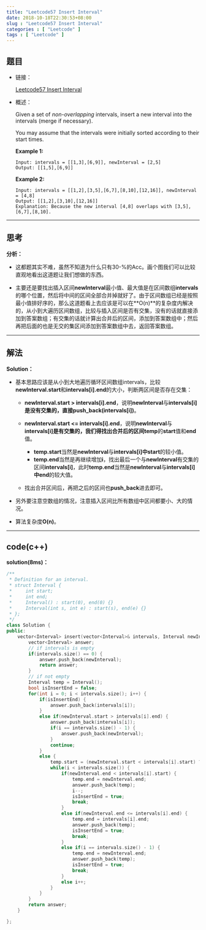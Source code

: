 ```yaml
---
title: "Leetcode57 Insert Interval"
date: 2018-10-18T22:30:53+08:00
slug : "Leetcode57 Insert Interval"
categories : [ "Leetcode" ]
tags : [ "Leetcode" ]
---
```


## 题目

- 链接：

  [Leetcode57 Insert Interval](https://leetcode.com/problems/insert-interval/description/)

- 概述：

  Given a set of *non-overlapping* intervals, insert a new interval into the intervals (merge if necessary).

  You may assume that the intervals were initially sorted according to their start times.

  **Example 1:**

  ```
  Input: intervals = [[1,3],[6,9]], newInterval = [2,5]
  Output: [[1,5],[6,9]]
  ```

  **Example 2:**

  ```
  Input: intervals = [[1,2],[3,5],[6,7],[8,10],[12,16]], newInterval = [4,8]
  Output: [[1,2],[3,10],[12,16]]
  Explanation: Because the new interval [4,8] overlaps with [3,5],[6,7],[8,10].
  ```

  

***

## 思考

**分析：**

- 这都题其实不难，虽然不知道为什么只有30-%的Acc。画个图我们可以比较直观地看出这道题让我们想做的东西。

- 主要还是要找出插入区间**newInterval**最小值、最大值是在区间数组**intervals**的哪个位置，然后将中间的区间全部合并掉就好了。由于区间数组已经是按照最小值排好序的，那么这道题看上去应该是可以在**O(n)**的复杂度内解决的，从小到大遍历区间数组，比较与插入区间是否有交集，没有的话就直接添加到答案数组；有交集的话就计算出合并后的区间，添加到答案数组中；然后再把后面的也是无交的集区间添加到答案数组中去，返回答案数组。

  

***

## 解法

**Solution：**

- 基本思路应该是从小到大地遍历循环区间数组intervals，比较**newInterval.start**和**intervals[i].end**的大小，判断两区间是否存在交集：
  - **newInterval.start > intervals[i].end**，说明**newInterval**与**intervals[i]**是没有交集的，直接**push_back(intervals[i])**。

  - **newInterval.start <= intervals[i].end**，说明**newInterval**与**intervals[i]**是有交集的，我们得找出合并后的区间**temp**的**start**值和**end**值。
    - **temp.start**当然是**newInterval**与**intervals[i]**中**start**的较小值。
    - **temp.end**当然是再继续增加**i**，找出最后一个与**newInterval**有交集的区间**intervals[i]**，此时**temp.end**当然是**newInterval**与**intervals[i]**中**end**的较大值。

  - 找出合并区间后，再把之后的区间也**push_back**进去即可。

    

- 另外要注意空数组的情况，注意插入区间比所有数组中区间都要小、大的情况。

  

- 算法复杂度**O(n)**。

------

## code(c++)

**solution(8ms)：** 

```c++
/**
 * Definition for an interval.
 * struct Interval {
 *     int start;
 *     int end;
 *     Interval() : start(0), end(0) {}
 *     Interval(int s, int e) : start(s), end(e) {}
 * };
 */
class Solution {
public:
    vector<Interval> insert(vector<Interval>& intervals, Interval newInterval) {
    	vector<Interval> answer;
    	// if intervals is empty
    	if(intervals.size() == 0) {
    		answer.push_back(newInterval);
    		return answer;
    	}
    	// if not empty
    	Interval temp = Interval();
    	bool isInsertEnd = false;
    	for(int i = 0; i < intervals.size(); i++) {
    		if(isInsertEnd) {
    			answer.push_back(intervals[i]);
    		}
    		else if(newInterval.start > intervals[i].end) {
    			answer.push_back(intervals[i]);
    			if(i == intervals.size() - 1) {
    				answer.push_back(newInterval);
    			}
    			continue;
    		}
    		else {
    			temp.start = (newInterval.start < intervals[i].start) ? newInterval.start : intervals[i].start;
    			while(i < intervals.size()) {
					if(newInterval.end < intervals[i].start) {
						temp.end = newInterval.end;
						answer.push_back(temp);
						i--;
						isInsertEnd = true;
						break;
					}
					else if(newInterval.end <= intervals[i].end) {
						temp.end = intervals[i].end;
						answer.push_back(temp);
						isInsertEnd = true;
						break;
					}
					else if(i == intervals.size() - 1) {
						temp.end = newInterval.end;
						answer.push_back(temp);
						isInsertEnd = true;
						break;
					}
					else i++;
    			}
    		}
    	}
    	return answer;
    }

};
```



